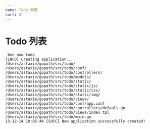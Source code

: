 ```yaml
---
name: Todo 列表
sort: 3
---
```


# Todo 列表

	 bee new todo
	[INFO] Creating application...
	/Users/astaxie/gopath/src/todo/
	/Users/astaxie/gopath/src/todo/conf/
	/Users/astaxie/gopath/src/todo/controllers/
	/Users/astaxie/gopath/src/todo/models/
	/Users/astaxie/gopath/src/todo/static/
	/Users/astaxie/gopath/src/todo/static/js/
	/Users/astaxie/gopath/src/todo/static/css/
	/Users/astaxie/gopath/src/todo/static/img/
	/Users/astaxie/gopath/src/todo/views/
	/Users/astaxie/gopath/src/todo/conf/app.conf
	/Users/astaxie/gopath/src/todo/controllers/default.go
	/Users/astaxie/gopath/src/todo/views/index.tpl
	/Users/astaxie/gopath/src/todo/main.go
	13-12-14 10:05:44 [SUCC] New application successfully created!
